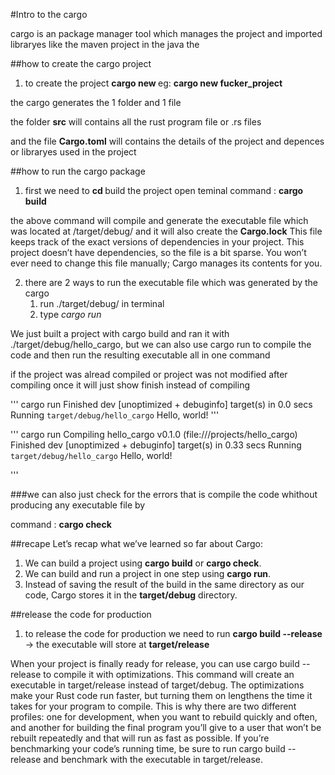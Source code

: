 #Intro to the cargo

cargo is an package manager tool which manages the project and imported libraryes like the maven project in the java
the 



##how to create the cargo project

1. to create the project **cargo new <project name>** eg: **cargo new fucker_project**

the cargo generates the 1 folder and 1 file 

the folder **src** will contains all the rust program file or .rs files 

and the file **Cargo.toml** will contains the details of the project and depences or libraryes used in the project 




##how to run the cargo package

1. first we need to **cd <project name>** build the project open teminal  command : **cargo build**

the above command will compile and generate the executable file which was located at /target/debug/<project name>
and it will also create the **Cargo.lock** This file keeps track of the exact versions of dependencies in your project. This project doesn’t have dependencies, so the file is a bit sparse. You won’t ever need to change this file manually; Cargo manages its contents for you.

2. there are 2 ways to run the executable file which was generated by the cargo 
   1. run ./target/debug/<project name> in terminal
   2. type *cargo run*

We just built a project with cargo build and ran it with ./target/debug/hello_cargo, but we can also use cargo run to compile the code and then run the resulting executable all in one command

if the project was alread compiled or project was not modified after compiling once it will just show finish instead of compiling

'''
cargo run
    Finished dev [unoptimized + debuginfo] target(s) in 0.0 secs
     Running `target/debug/hello_cargo`
Hello, world!
'''

'''
cargo run
   Compiling hello_cargo v0.1.0 (file:///projects/hello_cargo)
    Finished dev [unoptimized + debuginfo] target(s) in 0.33 secs
     Running `target/debug/hello_cargo`
Hello, world!

'''




###we can also just check for the errors that is compile the code whithout producing any executable file by

command : **cargo check**



##recape
Let’s recap what we’ve learned so far about Cargo:

1. We can build a project using **cargo build** or **cargo check**.
2. We can build and run a project in one step using **cargo run**.
3. Instead of saving the result of the build in the same directory as our code, Cargo stores it in the **target/debug** directory.





##release the code for production 

1. to release the code for production we need to run **cargo build --release**
-> the executable will store at **target/release**


When your project is finally ready for release, you can use cargo build --release to compile it with optimizations. This command will create an executable in target/release instead of target/debug. The optimizations make your Rust code run faster, but turning them on lengthens the time it takes for your program to compile. This is why there are two different profiles: one for development, when you want to rebuild quickly and often, and another for building the final program you’ll give to a user that won’t be rebuilt repeatedly and that will run as fast as possible. If you’re benchmarking your code’s running time, be sure to run cargo build --release and benchmark with the executable in target/release.
   
   
   
   
   
